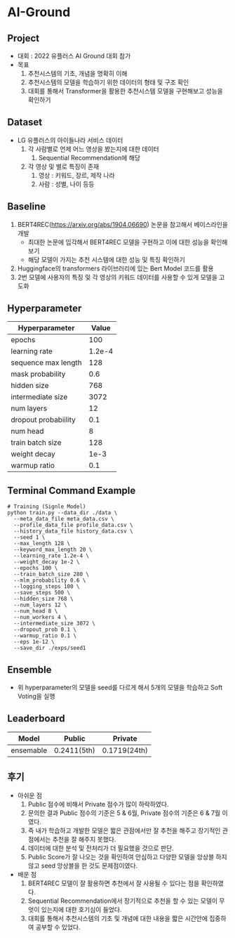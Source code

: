 # AI-Ground

## Project
  * 대회 : 2022 유플러스 AI Ground 대회 참가
  * 목표
      1. 추천시스템의 기초, 개념을 명확히 이해
      2. 추천시스템의 모델을 학습하기 위한 데이터의 형태 및 구조 확인
      3. 대회를 통해서 Transformer을 활용한 추천시스템 모델을 구현해보고 성능을 확인하기
      
## Dataset
  * LG 유플러스의 아이들나라 서비스 데이터
      1. 각 사람별로 언제 어느 영상을 봤는지에 대한 데이터
          1. Sequential Recommendation에 해당
      2. 각 영상 및  별로 특징이 존재
          1. 영상 : 키워드, 장르, 제작 나라
          2. 사람 : 성별, 나이 등등
  
## Baseline
  1. BERT4REC(https://arxiv.org/abs/1904.06690) 논문을 참고해서 베이스라인을 개발
      * 최대한 논문에 입각해서 BERT4REC 모델을 구현하고 이에 대한 성능을 확인해보기
      * 해당 모델이 가지는 추천 시스템에 대한 성능 및 특징 확인하기
  2. Huggingface의 transformers 라이브러리에 있는 Bert Model 코드를 활용
  3. 2번 모델에 사용자의 특징 및 각 영상의 키워드 데이터를 사용할 수 있게 모델을 고도화
 
## Hyperparameter
|Hyperparameter|Value|
|--------|-----------|
|epochs|100|
|learning rate|1.2e-4|
|sequence max length|128|
|mask probability|0.6|
|hidden size|768|
|intermediate size|3072|
|num layers|12|
|dropout probabiility|0.1|
|num head|8|
|train batch size|128|
|weight decay|1e-3|
|warmup ratio|0.1|

## Terminal Command Example
  ```shell
  # Training (Signle Model)
  python train.py --data_dir ./data \
    --meta_data_file meta_data.csv \
    --profile_data_file profile_data.csv \
    --history_data_file history_data.csv \
    --seed 1 \
    --max_length 128 \
    --keyword_max_length 20 \
    --learning_rate 1.2e-4 \
    --weight_decay 1e-2 \
    --epochs 100 \
    --train_batch_size 280 \
    --mlm_probability 0.6 \
    --logging_steps 100 \
    --save_steps 500 \
    --hidden_size 768 \
    --num_layers 12 \
    --num_head 8 \
    --num_workers 4 \
    --intermediate_size 3072 \
    --dropout_prob 0.1 \
    --warmup_ratio 0.1 \
    --eps 1e-12 \
    --save_dir ./exps/seed1
  ```

## Ensemble
  * 위 hyperparameter의 모델을 seed를 다르게 해서 5개의 모델을 학습하고 Soft Voting을 실행

## Leaderboard
|Model|Public|Private|
|-----|----|----|
|ensemable|0.2411(5th)|0.1719(24th)|

## 후기
  * 아쉬운 점
      1. Public 점수에 비해서 Private 점수가 많이 하락하였다.
      2. 문의한 결과 Public 점수의 기준은 5 & 6월, Private 점수의 기준은 6 & 7월 이였다.
      3. 즉 내가 학습하고 개발한 모델은 짧은 관점에서만 잘 추천을 해주고 장기적인 관점에서는 추천을 잘 해주지 못했다.
      4. 데이터에 대한 분석 및 전처리가 더 필요했을 것으로 판단. 
      5. Public Score가 잘 나오는 것을 확인하여 안심하고 다양한 모델을 앙상블 하지 않고 seed 앙상블을 한 것도 문제점이였다.
  * 배운 점 
      1. BERT4REC 모델이 잘 활용하면 추천에서 잘 사용될 수 있다는 점을 확인하였다.
      2. Sequential Recommendation에서 장기적으로 추천을 할 수 있는 모델이 무엇이 있는지에 대한 호기심이 들었다.
      3. 대회를 통해서 추천시스템의 기초 및 개념에 대한 내용을 짧은 시간안에 집중하여 공부할 수 있었다.
      









